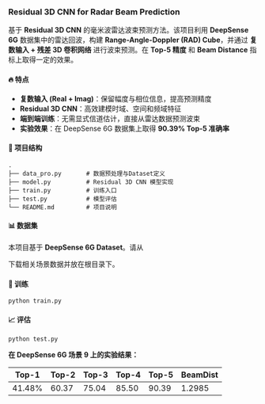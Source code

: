### Residual 3D CNN for Radar Beam Prediction

基于 **Residual 3D CNN** 的毫米波雷达波束预测方法。该项目利用 **DeepSense 6G** 数据集中的雷达回波，构建 **Range-Angle-Doppler (RAD) Cube**，并通过 **复数输入 + 残差 3D 卷积网络** 进行波束预测。在 **Top-5 精度** 和 **Beam Distance** 指标上取得一定的效果。

#### 🔥 特点

- **复数输入 (Real + Imag)**：保留幅度与相位信息，提高预测精度
- **Residual 3D CNN**：高效建模时域、空间和频域特征
- **端到端训练**：无需显式信道估计，直接从雷达数据预测波束
- **实验效果**：在 DeepSense 6G 数据集上取得 **90.39% Top-5 准确率**

#### 📂 项目结构

```
.
├── data_pro.py       # 数据预处理与Dataset定义
├── model.py          # Residual 3D CNN 模型实现
├── train.py          # 训练入口
├── test.py           # 模型评估
└── README.md         # 项目说明
```

#### 📊 数据集

本项目基于 **DeepSense 6G Dataset**。请从 

[官方页面]: https://www.deepsense6g.net/radar-aided-beam-prediction/

下载相关场景数据并放在根目录下。

#### 🚀 训练

```
python train.py
```

#### 📈 评估

```
python test.py
```

**在 DeepSense 6G 场景 9 上的实验结果：**

| Top-1  | Top-2 | Top-3 | Top-4 | Top-5 | BeamDist |
| ------ | ----- | ----- | ----- | ----- | -------- |
| 41.48% | 60.37 | 75.04 | 85.50 | 90.39 | 1.2985   |
